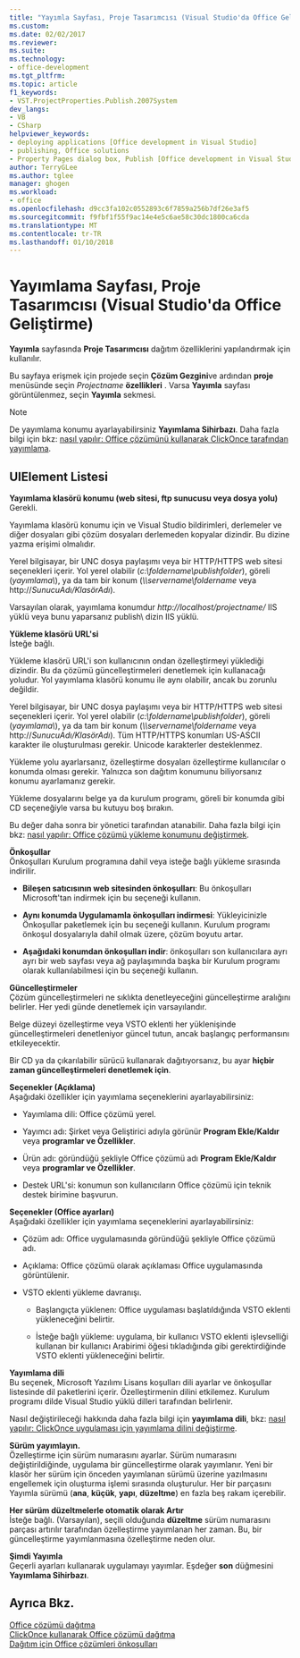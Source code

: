 ```yaml
---
title: "Yayımla Sayfası, Proje Tasarımcısı (Visual Studio'da Office Geliştirme) | Microsoft Docs"
ms.custom: 
ms.date: 02/02/2017
ms.reviewer: 
ms.suite: 
ms.technology:
- office-development
ms.tgt_pltfrm: 
ms.topic: article
f1_keywords:
- VST.ProjectProperties.Publish.2007System
dev_langs:
- VB
- CSharp
helpviewer_keywords:
- deploying applications [Office development in Visual Studio]
- publishing, Office solutions
- Property Pages dialog box, Publish [Office development in Visual Studio]
author: TerryGLee
ms.author: tglee
manager: ghogen
ms.workload:
- office
ms.openlocfilehash: d9cc3fa102c0552893c6f7859a256b7df26e3af5
ms.sourcegitcommit: f9fbf1f55f9ac14e4e5c6ae58c30dc1800ca6cda
ms.translationtype: MT
ms.contentlocale: tr-TR
ms.lasthandoff: 01/10/2018
---
```

# <a name="publish-page-project-designer-office-development-in-visual-studio"></a>Yayımlama Sayfası, Proje Tasarımcısı (Visual Studio'da Office Geliştirme)
  **Yayımla** sayfasında **Proje Tasarımcısı** dağıtım özelliklerini yapılandırmak için kullanılır.  
  
 Bu sayfaya erişmek için projede seçin **Çözüm Gezgini**ve ardından **proje** menüsünde seçin *Projectname* **özellikleri** . Varsa **Yayımla** sayfası görüntülenmez, seçin **Yayımla** sekmesi.  
  
> [!NOTE]  
>  De yayımlama konumu ayarlayabilirsiniz **Yayımlama Sihirbazı**. Daha fazla bilgi için bkz: [nasıl yapılır: Office çözümünü kullanarak ClickOnce tarafından yayımlama](http://msdn.microsoft.com/en-us/2b6c247e-bc04-4ce4-bb64-c4e79bb3d5b8).  
  
## <a name="uielement-list"></a>UIElement Listesi  
 **Yayımlama klasörü konumu (web sitesi, ftp sunucusu veya dosya yolu)**  
 Gerekli.  
  
 Yayımlama klasörü konumu için ve Visual Studio bildirimleri, derlemeler ve diğer dosyaları gibi çözüm dosyaları derlemeden kopyalar dizindir. Bu dizine yazma erişimi olmalıdır.  
  
 Yerel bilgisayar, bir UNC dosya paylaşımı veya bir HTTP/HTTPS web sitesi seçenekleri içerir. Yol yerel olabilir (*c:\foldername\publishfolder*), göreli (*yayımlama\\*), ya da tam bir konum (*\\\servername\foldername* veya http://*SunucuAdı/KlasörAdı*).  
  
 Varsayılan olarak, yayımlama konumdur *http://localhost/projectname/* IIS yüklü veya bunu yaparsanız publish\ dizin IIS yüklü.  
  
 **Yükleme klasörü URL'si**  
 İsteğe bağlı.  
  
 Yükleme klasörü URL'i son kullanıcının ondan özelleştirmeyi yüklediği dizindir. Bu da çözümü güncelleştirmeleri denetlemek için kullanacağı yoludur. Yol yayımlama klasörü konumu ile aynı olabilir, ancak bu zorunlu değildir.  
  
 Yerel bilgisayar, bir UNC dosya paylaşımı veya bir HTTP/HTTPS web sitesi seçenekleri içerir. Yol yerel olabilir (*c:\foldername\publishfolder*), göreli (*yayımlama\\*), ya da tam bir konum (*\\\servername\foldername* veya http://*SunucuAdı/KlasörAdı*). Tüm HTTP/HTTPS konumları US-ASCII karakter ile oluşturulması gerekir. Unicode karakterler desteklenmez.  
  
 Yükleme yolu ayarlarsanız, özelleştirme dosyaları özelleştirme kullanıcılar o konumda olması gerekir. Yalnızca son dağıtım konumunu biliyorsanız konumu ayarlamanız gerekir.  
  
 Yükleme dosyalarını belge ya da kurulum programı, göreli bir konumda gibi CD seçeneğiyle varsa bu kutuyu boş bırakın.  
  
 Bu değer daha sonra bir yönetici tarafından atanabilir. Daha fazla bilgi için bkz: [nasıl yapılır: Office çözümü yükleme konumunu değiştirmek](http://msdn.microsoft.com/en-us/d0eaa07b-2d72-4902-899f-2f9fb165b8fd).  
  
 **Önkoşullar**  
 Önkoşulları Kurulum programına dahil veya isteğe bağlı yükleme sırasında indirilir.  
  
-   **Bileşen satıcısının web sitesinden önkoşulları**: Bu önkoşulları Microsoft'tan indirmek için bu seçeneği kullanın.  
  
-   **Aynı konumda Uygulamamla önkoşulları indirmesi**: Yükleyicinizle Önkoşullar paketlemek için bu seçeneği kullanın. Kurulum programı önkoşul dosyalarıyla dahil olmak üzere, çözüm boyutu artar.  
  
-   **Aşağıdaki konumdan önkoşulları indir**: önkoşulları son kullanıcılara ayrı ayrı bir web sayfası veya ağ paylaşımında başka bir Kurulum programı olarak kullanılabilmesi için bu seçeneği kullanın.  
  
 **Güncelleştirmeler**  
 Çözüm güncelleştirmeleri ne sıklıkta denetleyeceğini güncelleştirme aralığını belirler. Her yedi günde denetlemek için varsayılandır.  
  
 Belge düzeyi özelleştirme veya VSTO eklenti her yüklenişinde güncelleştirmeleri denetleniyor güncel tutun, ancak başlangıç performansını etkileyecektir.  
  
 Bir CD ya da çıkarılabilir sürücü kullanarak dağıtıyorsanız, bu ayar **hiçbir zaman güncelleştirmeleri denetlemek için**.  
  
 **Seçenekler (Açıklama)**  
 Aşağıdaki özellikler için yayımlama seçeneklerini ayarlayabilirsiniz:  
  
-   Yayımlama dili: Office çözümü yerel.  
  
-   Yayımcı adı: Şirket veya Geliştirici adıyla görünür **Program Ekle/Kaldır** veya **programlar ve Özellikler**.  
  
-   Ürün adı: göründüğü şekliyle Office çözümü adı **Program Ekle/Kaldır** veya **programlar ve Özellikler**.  
  
-   Destek URL'si: konumun son kullanıcıların Office çözümü için teknik destek birimine başvurun.  
  
 **Seçenekler (Office ayarları)**  
 Aşağıdaki özellikler için yayımlama seçeneklerini ayarlayabilirsiniz:  
  
-   Çözüm adı: Office uygulamasında göründüğü şekliyle Office çözümü adı.  
  
-   Açıklama: Office çözümü olarak açıklaması Office uygulamasında görüntülenir.  
  
-   VSTO eklenti yükleme davranışı.  
  
    -   Başlangıçta yüklenen: Office uygulaması başlatıldığında VSTO eklenti yükleneceğini belirtir.  
  
    -   İsteğe bağlı yükleme: uygulama, bir kullanıcı VSTO eklenti işlevselliği kullanan bir kullanıcı Arabirimi öğesi tıkladığında gibi gerektirdiğinde VSTO eklenti yükleneceğini belirtir.  
  
 **Yayımlama dili**  
 Bu seçenek, Microsoft Yazılımı Lisans koşulları dili ayarlar ve önkoşullar listesinde dil paketlerini içerir. Özelleştirmenin dilini etkilemez. Kurulum programı dilde Visual Studio yüklü dilleri tarafından belirlenir.  
  
 Nasıl değiştirileceği hakkında daha fazla bilgi için **yayımlama dili**, bkz: [nasıl yapılır: ClickOnce uygulaması için yayımlama dilini değiştirme](/visualstudio/deployment/how-to-change-the-publish-language-for-a-clickonce-application).  
  
 **Sürüm yayımlayın.**  
 Özelleştirme için sürüm numarasını ayarlar. Sürüm numarasını değiştirildiğinde, uygulama bir güncelleştirme olarak yayımlanır. Yeni bir klasör her sürüm için önceden yayımlanan sürümü üzerine yazılmasını engellemek için oluşturma işlemi sırasında oluşturulur. Her bir parçasını Yayımla sürümü (**ana**, **küçük**, **yapı**, **düzeltme**) en fazla beş rakam içerebilir.  
  
 **Her sürüm düzeltmelerle otomatik olarak Artır**  
 İsteğe bağlı. (Varsayılan), seçili olduğunda **düzeltme** sürüm numarasını parçası artırılır tarafından özelleştirme yayımlanan her zaman. Bu, bir güncelleştirme yayımlanmasına özelleştirme neden olur.  
  
 **Şimdi Yayımla**  
 Geçerli ayarları kullanarak uygulamayı yayımlar. Eşdeğer **son** düğmesini **Yayımlama Sihirbazı**.  
  
## <a name="see-also"></a>Ayrıca Bkz.  
 [Office çözümü dağıtma](../vsto/deploying-an-office-solution.md)   
 [ClickOnce kullanarak Office çözümü dağıtma](../vsto/deploying-an-office-solution-by-using-clickonce.md)   
 [Dağıtım için Office çözümleri önkoşulları](http://msdn.microsoft.com/en-us/9f672809-43a3-40a1-9057-397ce3b5126e)  
  
  